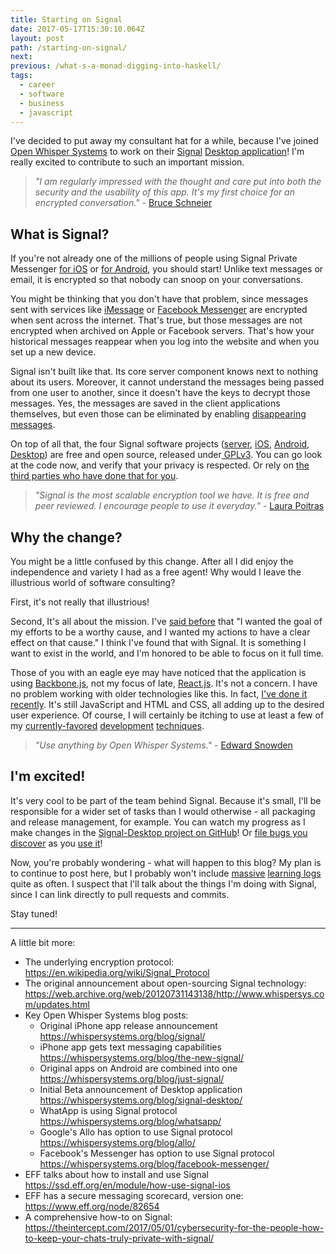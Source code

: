 ```yaml
---
title: Starting on Signal
date: 2017-05-17T15:30:10.064Z
layout: post
path: /starting-on-signal/
next:
previous: /what-s-a-monad-digging-into-haskell/
tags:
  - career
  - software
  - business
  - javascript
---
```


I've decided to put away my consultant hat for a while, because I've joined [Open Whisper Systems](https://whispersystems.org/) to work on their [Signal](https://en.wikipedia.org/wiki/Signal_(software)) [Desktop application](https://whispersystems.org/blog/signal-desktop/)! I'm really excited to contribute to such an important mission.

<div class='fold'></div>

> _"I am regularly impressed with the thought and care put into both the security and the usability of this app. It's my first choice for an encrypted conversation."_ - [Bruce Schneier](https://en.wikipedia.org/wiki/Bruce_Schneier)

## What is Signal?

If you're not already one of the millions of people using Signal Private Messenger [for iOS](https://itunes.apple.com/us/app/signal-private-messenger/id874139669) or [for Android](https://play.google.com/store/apps/details?id=org.thoughtcrime.securesms), you should start! Unlike text messages or email, it is encrypted so that nobody can snoop on your conversations.

You might be thinking that you don't have that problem, since messages sent with services like [iMessage](https://en.wikipedia.org/wiki/IMessage) or [Facebook Messenger](https://www.messenger.com/) are encrypted when sent across the internet. That's true, but those messages are not encrypted when archived on Apple or Facebook servers. That's how your historical messages reappear when you log into the website and when you set up a new device.

Signal isn't built like that. Its core server component knows next to nothing about its users. Moreover, it cannot understand the messages being passed from one user to another, since it doesn't have the keys to decrypt those messages. Yes, the messages are saved in the client applications themselves, but even those can be eliminated by enabling [disappearing messages](https://whispersystems.org/blog/disappearing-messages/).

On top of all that, the four Signal software projects ([server](https://github.com/WhisperSystems/Signal-Server), [iOS](https://github.com/WhisperSystems/Signal-iOS), [Android](https://github.com/WhisperSystems/Signal-Android), [Desktop](https://github.com/WhisperSystems/Signal-Desktop)) are free and open source, released under[ GPLv3](https://www.gnu.org/licenses/gpl-3.0.html). You can go look at the code now, and verify that your privacy is respected. Or rely on [the third parties who have done that for you](https://www.cyberscoop.com/signal-security-audit-encryption-facebook-messenger-whatsapp/).

> _"Signal is the most scalable encryption tool we have. It is free and peer reviewed. I encourage people to use it everyday."_ - [Laura Poitras](https://en.wikipedia.org/wiki/Laura_Poitras)

## Why the change?

You might be a little confused by this change. After all I did enjoy the independence and variety I had as a free agent! Why would I leave the illustrious world of software consulting?

First, it's not really that illustrious!

Second, It's all about the mission. I've [said before](/why-i-left-liffft/) that "I wanted the goal of my efforts to be a worthy cause, and I wanted my actions to have a clear effect on that cause." I think I've found that with Signal. It is something I want to exist in the world, and I'm honored to be able to focus on it full time.

Those of you with an eagle eye may have noticed that the application is using [Backbone.js](http://backbonejs.org/), not my focus of late, [React.js](https://facebook.github.io/react/). It's not a concern. I have no problem working with older technologies like this. In fact, [I've done it recently](/contract-new-techniques-old-technology/). It's still JavaScript and HTML and CSS, all adding up to the desired user experience. Of course, I will certainly be itching to use at least a few of my [currently-favored](/better-docs-and-static-analysis/) [development](/eslint-part-1-exploration/) [techniques](/better-changelogs-strings-and-paths/).

> _"Use anything by Open Whisper Systems."_ - [Edward Snowden](https://en.wikipedia.org/wiki/Edward_Snowden)

## I'm excited!

It's very cool to be part of the team behind Signal. Because it's small, I'll be responsible for a wider set of tasks than I would otherwise - all packaging and release management, for example. You can watch my progress as I make changes in the [Signal-Desktop project on GitHub](https://github.com/WhisperSystems/Signal-Desktop)! Or [file bugs you discover](https://github.com/WhisperSystems/Signal-Desktop/issues/new) as you [use it](https://support.whispersystems.org/hc/en-us/articles/214507138-How-do-I-install-Signal-Desktop-)!

Now, you're probably wondering - what will happen to this blog? My plan is to continue to post here, but I probably won't include [massive](/what-s-a-monad-digging-into-haskell/) [learning logs](/getting-started-with-elixir/) quite as often. I suspect that I'll talk about the things I'm doing with Signal, since I can link directly to pull requests and commits.

Stay tuned!

---

A little bit more:

* The underlying encryption protocol: https://en.wikipedia.org/wiki/Signal_Protocol
* The original announcement about open-sourcing Signal technology: https://web.archive.org/web/20120731143138/http://www.whispersys.com/updates.html
* Key Open Whisper Systems blog posts:
    * Original iPhone app release announcement https://whispersystems.org/blog/signal/
    * iPhone app gets text messaging capabilities https://whispersystems.org/blog/the-new-signal/
    * Original apps on Android are combined into one https://whispersystems.org/blog/just-signal/
    * Initial Beta announcement of Desktop application https://whispersystems.org/blog/signal-desktop/
    * WhatApp is using Signal protocol https://whispersystems.org/blog/whatsapp/
    * Google's Allo has option to use Signal protocol https://whispersystems.org/blog/allo/
    * Facebook's Messenger has option to use Signal protocol https://whispersystems.org/blog/facebook-messenger/
* EFF talks about how to install and use Signal https://ssd.eff.org/en/module/how-use-signal-ios
* EFF has a secure messaging scorecard, version one: https://www.eff.org/node/82654
* A comprehensive how-to on Signal: https://theintercept.com/2017/05/01/cybersecurity-for-the-people-how-to-keep-your-chats-truly-private-with-signal/

